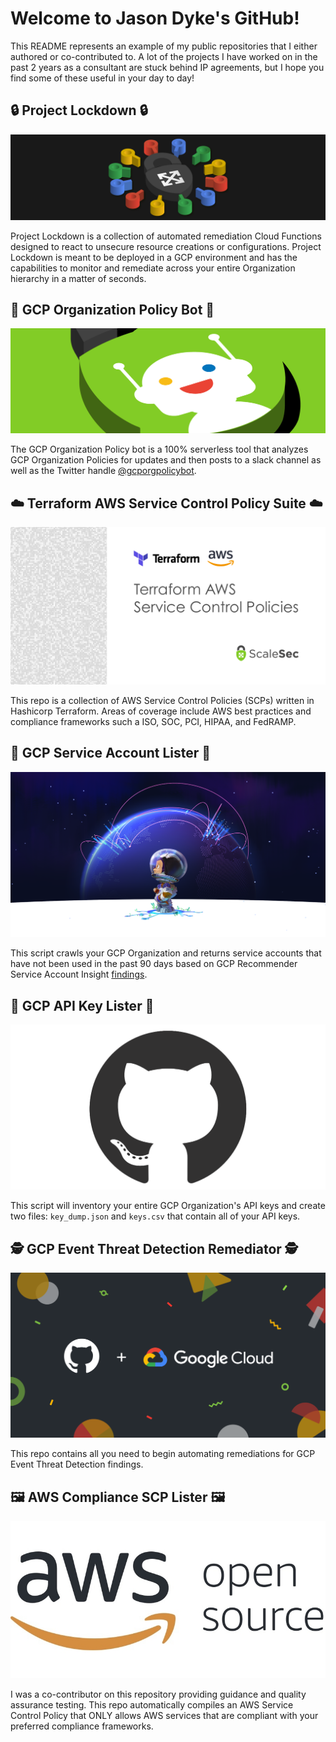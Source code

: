 # Welcome to Jason Dyke's GitHub!

This README represents an example of my public repositories that I either authored or co-contributed to. A lot of the projects I have worked on in the past 2 years as a consultant are stuck behind IP agreements, but I hope you find some of these useful in your day to day!


## :lock: Project Lockdown :lock:
[![Project Lockdown](./img/project_lockdown.png)](https://github.com/ScaleSec/project_lockdown)

Project Lockdown is a collection of automated remediation Cloud Functions designed to react to unsecure resource creations or configurations. Project Lockdown is meant to be deployed in a GCP environment and has the capabilities to monitor and remediate across your entire Organization hierarchy in a matter of seconds.

## :robot: GCP Organization Policy Bot :robot:
[![org policy bot](./img/org_policy_bot.png)](https://github.com/ScaleSec/gcp_org_policy_notifier)

The GCP Organization Policy bot is a 100% serverless tool that analyzes GCP Organization Policies for updates and then posts to a slack channel as well as the Twitter handle [@gcporgpolicybot](https://twitter.com/gcporgpolicybot).

## :cloud: Terraform AWS Service Control Policy Suite :cloud:
[![Terraform AWS SCP](./img/terraform_aws_scp.png)](https://github.com/ScaleSec/terraform_aws_scp)

This repo is a collection of AWS Service Control Policies (SCPs) written in Hashicorp Terraform. Areas of coverage include AWS best practices and compliance frameworks such a ISO, SOC, PCI, HIPAA, and FedRAMP.

## :man_dancing: GCP Service Account Lister :man_dancing:
[![GCP Service Account Lister](./img/github_banner.png)](https://github.com/ScaleSec/gcp_sa_lister)

This script crawls your GCP Organization and returns service accounts that have not been used in the past 90 days based on GCP Recommender Service Account Insight [findings](https://cloud.google.com/iam/docs/managing-insights).

## :key: GCP API Key Lister :key:
[![GCP API Key Lister](./img/github_logo.png)](https://github.com/ScaleSec/gcp_api_key_inventory)

This script will inventory your entire GCP Organization's API keys and create two files: `key_dump.json` and `keys.csv` that contain all of your API keys. 

## :detective: GCP Event Threat Detection Remediator :detective:
[![GCP ETD Remediator](./img/github_gcp.png)](https://github.com/ScaleSec/gcp_threat_detection_auto_remediation)

This repo contains all you need to begin automating remediations for GCP Event Threat Detection findings.

## :framed_picture:	AWS Compliance SCP Lister :framed_picture:
[![AWS SCP Lister](./img/aws_open.jpg)](https://github.com/salesforce/aws-allowlister)

I was a co-contributor on this repository providing guidance and quality assurance testing. This repo automatically compiles an AWS Service Control Policy that ONLY allows AWS services that are compliant with your preferred compliance frameworks.
